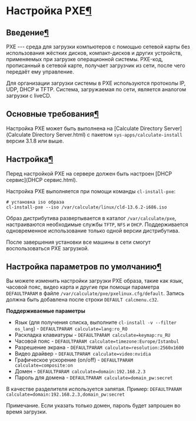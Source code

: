 # Настройка PXE[¶](#Настройка-PXE)

## Введение[¶](#Введение)

PXE --- среда для загрузки компьютеров с помощью сетевой карты без использования жёстких дисков, компакт-дисков и других устройств, применяемых при загрузке операционной системы. PXE-код, прописанный в сетевой карте, получает загрузчик из сети, после чего передаёт ему управление.

Для организации загрузки системы в PXE используются протоколы IP, UDP, DHCP и TFTP. Система, загружаемая по сети, является аналогом загрузки с liveCD.

## Основные требования[¶](#Основные-требования)

Настройка PXE может быть выполнена на [Calculate Directory Server](Calculate Directory Server.html) с пакетом `sys-apps/calculate-install` версии 3.1.8 или выше.

## Настройка[¶](#Настройка)

Перед настройкой PXE на сервере должен быть настроен [DHCP сервис](DHCP сервис.html).

Настройка PXE выполняется при помощи команды `cl-install-pxe`:

    
    # установка iso образа
    cl-install-pxe --iso /var/calculate/linux/cld-13.6.2-i686.iso
    

Образ дистрибутива развертывается в каталог `/var/calculate/pxe`, настраиваются необходимые службы `TFTP`, `NFS` и `DHCP`. Поддерживается одновременное использование только одной версии дистрибутива.

После завершения установки все машины в сети смогут воспользоваться PXE загрузкой.

## Настройка параметров по умолчанию[¶](#Настройка-параметров-по-умолчанию)

Вы можете изменить настройки загрузки PXE образа, такие как язык, часовой пояс, видео карта и другие при помощи параметра `DEFAULTPARAM` в файле `/var/calculate/pxe/pxelinux.cfg/default`. Запись должна быть добавлена после строки `DEFAULT calcmenu.c32`.

**Поддерживаемые параметры**

* Язык (для получения списка, выполните `cl-install -v --filter os_lang`) - `DEFAULTPARAM calculate=lang:ro_RO`
* Раскладка клавиатуры - `DEFAULTPARAM calculate=keymap:ru_RU`
* Часовой пояс - `DEFAULTPARAM calculate=timezone:Europe/Istanbul`
* Разрешение экрана - `DEFAULTPARAM calculate=resolution:2560x1600`
* Видео драйвер - `DEFAULTPARAM calculate=video:nvidia`
* Графическое ускорение (on/off) - `DEFAULTPARAM calculate=composite:on`
* Домен - `DEFAULTPARAM calculate=domain:192.168.2.3`
* Пароль для домена - `DEFAULTPARAM calculate=domain_pw:secret`

В качестве разделителя используется запятая. Пример: `DEFAULTPARAM calculate=domain:192.168.2.3,domain_pw:secret`

Примечание. Если указать только домен, пароль будет запрошен во время загрузки.
